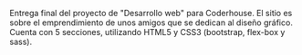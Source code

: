 Entrega final del proyecto de "Desarrollo web" para Coderhouse.
El sitio es sobre el emprendimiento de unos amigos que se dedican al diseño gráfico.
Cuenta con 5 secciones, utilizando HTML5 y CSS3 (bootstrap, flex-box y sass).
